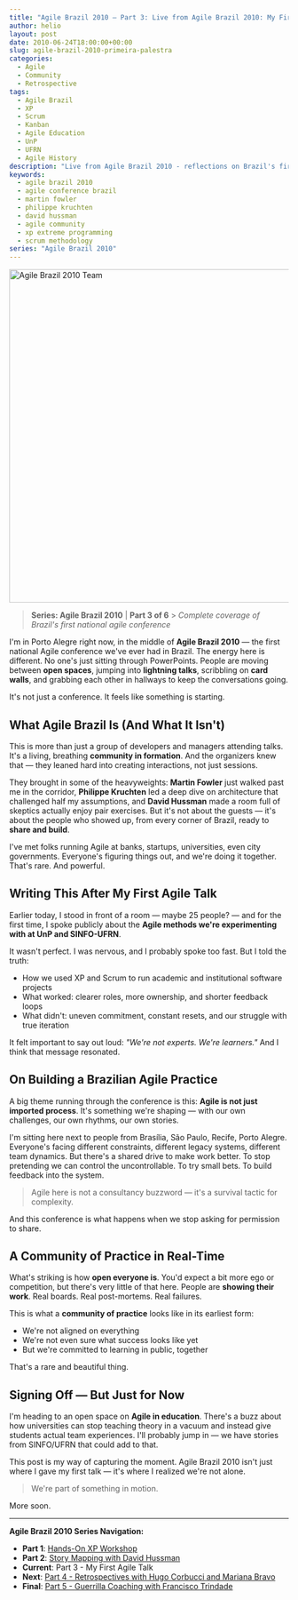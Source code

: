 ```yaml
---
title: "Agile Brazil 2010 – Part 3: Live from Agile Brazil 2010: My First Agile Talk"
author: helio
layout: post
date: 2010-06-24T18:00:00+00:00
slug: agile-brazil-2010-primeira-palestra
categories:
  - Agile
  - Community
  - Retrospective
tags:
  - Agile Brazil
  - XP
  - Scrum
  - Kanban
  - Agile Education
  - UnP
  - UFRN
  - Agile History
description: "Live from Agile Brazil 2010 - reflections on Brazil's first national agile conference, my first agile talk, and witnessing the birth of a community."
keywords:
  - agile brazil 2010
  - agile conference brazil
  - martin fowler
  - philippe kruchten
  - david hussman
  - agile community
  - xp extreme programming
  - scrum methodology
series: "Agile Brazil 2010"
---
```


[<img class="aligncenter size-full wp-image-210" src="/uploads/2010/06/agile-brazil-2010-team.jpg" alt="Agile Brazil 2010 Team" width="800" height="600" srcset="/uploads/2010/06/agile-brazil-2010-team.jpg 800w, /uploads/2010/06/agile-brazil-2010-team.jpg 600w" sizes="(max-width: 800px) 100vw, 800px" />][1]

> **Series: Agile Brazil 2010** | **Part 3 of 6** > _Complete coverage of Brazil's first national agile conference_

I'm in Porto Alegre right now, in the middle of **Agile Brazil 2010** — the first national Agile conference we've ever had in Brazil. The energy here is different. No one's just sitting through PowerPoints. People are moving between **open spaces**, jumping into **lightning talks**, scribbling on **card walls**, and grabbing each other in hallways to keep the conversations going.

It's not just a conference. It feels like something is starting.

## What Agile Brazil Is (And What It Isn't)

This is more than just a group of developers and managers attending talks. It's a living, breathing **community in formation**. And the organizers knew that — they leaned hard into creating interactions, not just sessions.

They brought in some of the heavyweights: **Martin Fowler** just walked past me in the corridor, **Philippe Kruchten** led a deep dive on architecture that challenged half my assumptions, and **David Hussman** made a room full of skeptics actually enjoy pair exercises. But it's not about the guests — it's about the people who showed up, from every corner of Brazil, ready to **share and build**.

I've met folks running Agile at banks, startups, universities, even city governments. Everyone's figuring things out, and we're doing it together. That's rare. And powerful.

## Writing This After My First Agile Talk

Earlier today, I stood in front of a room — maybe 25 people? — and for the first time, I spoke publicly about the **Agile methods we're experimenting with at UnP and SINFO-UFRN**.

It wasn't perfect. I was nervous, and I probably spoke too fast. But I told the truth:

- How we used XP and Scrum to run academic and institutional software projects
- What worked: clearer roles, more ownership, and shorter feedback loops
- What didn't: uneven commitment, constant resets, and our struggle with true iteration

It felt important to say out loud: _"We're not experts. We're learners."_ And I think that message resonated.

## On Building a Brazilian Agile Practice

A big theme running through the conference is this: **Agile is not just imported process**. It's something we're shaping — with our own challenges, our own rhythms, our own stories.

I'm sitting here next to people from Brasília, São Paulo, Recife, Porto Alegre. Everyone's facing different constraints, different legacy systems, different team dynamics. But there's a shared drive to make work better. To stop pretending we can control the uncontrollable. To try small bets. To build feedback into the system.

> Agile here is not a consultancy buzzword — it's a survival tactic for complexity.

And this conference is what happens when we stop asking for permission to share.

## A Community of Practice in Real-Time

What's striking is how **open everyone is**. You'd expect a bit more ego or competition, but there's very little of that here. People are **showing their work**. Real boards. Real post-mortems. Real failures.

This is what a **community of practice** looks like in its earliest form:

- We're not aligned on everything
- We're not even sure what success looks like yet
- But we're committed to learning in public, together

That's a rare and beautiful thing.

## Signing Off — But Just for Now

I'm heading to an open space on **Agile in education**. There's a buzz about how universities can stop teaching theory in a vacuum and instead give students actual team experiences. I'll probably jump in — we have stories from SINFO/UFRN that could add to that.

This post is my way of capturing the moment. Agile Brazil 2010 isn't just where I gave my first talk — it's where I realized we're not alone.

> We're part of something in motion.

More soon.

---

**Agile Brazil 2010 Series Navigation:**

- **Part 1**: [Hands-On XP Workshop](../2010-06-22-agile-brazil-2010-introducao-a-programacao-extrema-xp/)
- **Part 2**: [Story Mapping with David Hussman](../2010-06-23-agile-brazil-2010-user-story-map-hussman/)
- **Current**: Part 3 - My First Agile Talk
- **Next**: [Part 4 - Retrospectives with Hugo Corbucci and Mariana Bravo](../2010-06-25-agile-brazil-2010-retrospectives-corbucci-bravo/)
- **Final**: [Part 5 - Guerrilla Coaching with Francisco Trindade](../2010-06-25-agile-brazil-2010-guerrilla-coaching-trindade/)

[1]: /uploads/2010/06/agile-brazil-2010-team.jpg
